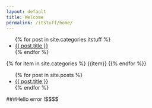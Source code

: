 ```yaml
---
layout: default
title: Welcome
permalink: /itstuff/home/
---
```


<ul>
{% for post in site.categories.itstuff %}
   <li>
      <a href="{{ post.url }}">{{ post.title }}</a>
    </li>
{% endfor %}  
</ul>

{% for item in site.categories %}
	{{item}}
{{% endfor %}}

<ul>
  {% for post in site.posts %}
    <li>
      <a href="{{ post.url }}">{{ post.title }}</a>
    </li>
  {% endfor %}
</ul>
###Hello error !$$$$
